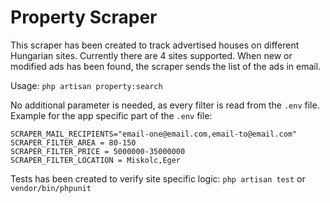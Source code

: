 # Property Scraper

This scraper has been created to track advertised houses on different Hungarian sites. Currently there are 4 sites supported.
When new or modified ads has been found, the scraper sends the list of the ads in email.

Usage:
`php artisan property:search`

No additional parameter is needed, as every filter is read from the `.env` file.
Example for the app specific part of the `.env` file:
```
SCRAPER_MAIL_RECIPIENTS="email-one@email.com,email-to@email.com"
SCRAPER_FILTER_AREA = 80-150
SCRAPER_FILTER_PRICE = 5000000-35000000
SCRAPER_FILTER_LOCATION = Miskolc,Eger
```

Tests has been created to verify site specific logic:
`php artisan test`
or
`vendor/bin/phpunit`
